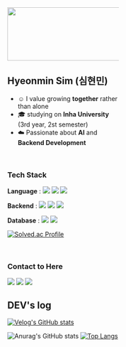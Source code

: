 <div style="width: 50%; text-align: left;">
  
  
<a href="https://www.gitanimals.org/en_US?utm_medium=image&utm_source=simhyunmin&utm_content=line">
  <img
    src="https://render.gitanimals.org/lines/simhyunmin?pet-id=746413014030845406"
    width="600"
    height="120"
  />
</a>
  
  ## Hyeonmin Sim (심현민)

  - ☺️ I value growing **together** rather than alone  
  - 🎓 studying on **Inha University** (3rd year, 2st semester)  
  - ☁️ Passionate about **AI** and **Backend Development**

  <br>

  ### Tech Stack
  <b>Language</b> :
  <img src="https://img.shields.io/badge/Java-007396?style=flat&logo=Java&logoColor=white"/>
  <img src="https://img.shields.io/badge/Python-3776AB?style=flat&logo=Python&logoColor=white"/>
  <img src="https://img.shields.io/badge/C++-00599C?style=flat&logo=cplusplus&logoColor=white"/>
  
  
  <b>Backend</b> :
  <img src="https://img.shields.io/badge/Spring-6DB33F?style=flat&logo=Spring&logoColor=white"/>
  <img src="https://img.shields.io/badge/SpringBoot-6DB33F?style=flat&logo=SpringBoot&logoColor=white"/>
  <img src="https://img.shields.io/badge/Spring%20AI-6DB33F?style=flat&logo=Spring&logoColor=white"/>
  
  <b>Database</b> :
  <img src="https://img.shields.io/badge/MySQL-4479A1?style=flat&logo=mysql&logoColor=white"/>
  <img src="https://img.shields.io/badge/PostgreSQL-4169E1?style=flat&logo=postgresql&logoColor=white"/>
  
  [![Solved.ac Profile](http://mazassumnida.wtf/api/v2/generate_badge?boj=jpsim1234)](https://solved.ac/jpsim1234/)
  
  <br>

 <h3>Contact to Here </h3>
  <img src="https://img.shields.io/badge/Gmail-D14836?style=for-the-badge&logo=gmail&logoColor=white&link=mailto:shm66371945@gmail.com"/></a>
  <a href="https://www.instagram.com/hyunmin1125"><img src="https://img.shields.io/badge/Instagram-%23E4405F.svg?style=for-the-badge&logo=Instagram&logoColor=white&link=https://www.instagram.com/hyunmin1125"/></a>
  <a href="https://velog.io/@simhyunmin"><img src="http://img.shields.io/badge/-Velog-20c997?style=for-the-badge&link=https://velog.io/@simhyunmin"/></a>
  

  <br>

  ## DEV's log
  
  [![Velog's GitHub stats](https://velog-readme-stats.vercel.app/api?name=simhyunmin&color=)](https://velog.io/@simhyunmin)
  
  ![Anurag's GitHub stats](https://github-readme-stats.vercel.app/api?username=simhyunmin&show_icons=true&theme=dark)
  [![Top Langs](https://github-readme-stats.vercel.app/api/top-langs/?username=simhyunmin&layout=compact)](https://github.com/simhyunmin/github-readme-stats)<br>
  

  
</div>
